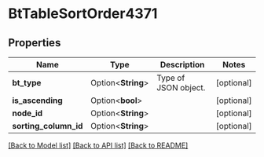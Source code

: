 # BtTableSortOrder4371

## Properties

Name | Type | Description | Notes
------------ | ------------- | ------------- | -------------
**bt_type** | Option<**String**> | Type of JSON object. | [optional]
**is_ascending** | Option<**bool**> |  | [optional]
**node_id** | Option<**String**> |  | [optional]
**sorting_column_id** | Option<**String**> |  | [optional]

[[Back to Model list]](../README.md#documentation-for-models) [[Back to API list]](../README.md#documentation-for-api-endpoints) [[Back to README]](../README.md)


